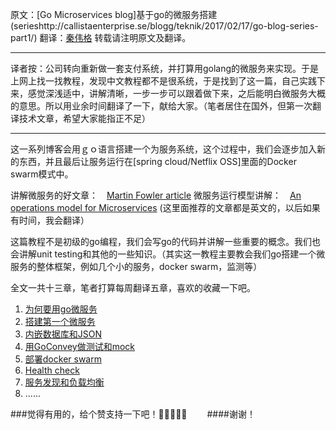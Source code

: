 原文：[Go Microservices blog]基于go的微服务搭建(serieshttp://callistaenterprise.se/blogg/teknik/2017/02/17/go-blog-series-part1/)
翻译：[秦伟格](https://segmentfault.com/u/shoushouya)
转载请注明原文及翻译。

----

译者按：公司转向重新做一套支付系统，并打算用golang的微服务来实现。于是上网上找一找教程，发现中文教程都不是很系统，于是找到了这一篇，自己实践下来，感觉深浅适中，讲解清晰，一步一步可以跟着做下来，之后能明白微服务大概的意思。所以用业余时间翻译了一下，献给大家。（笔者居住在国外，但第一次翻译技术文章，希望大家能指正不足）

-----

这一系列博客会用ｇｏ语言搭建一个为服务系统，这个过程中，我们会逐步加入新的东西，并且最后让服务运行在[spring cloud/Netflix OSS]里面的Docker swarm模式中。

讲解微服务的好文章：　[Martin Fowler article](https://martinfowler.com/articles/microservices.html)
微服务运行模型讲解：　[An operations model for Microservices](http://callistaenterprise.se/blogg/teknik/2015/03/25/an-operations-model-for-microservices/)
(这里面推荐的文章都是英文的，以后如果有时间，我会翻译）

这篇教程不是初级的go编程，我们会写go的代码并讲解一些重要的概念。我们也会讲解unit testing和其他的一些知识。（其实这一教程主要教会我们go搭建一个微服务的整体框架，例如几个小的服务，docker swarm，监测等）

全文一共十三章，笔者打算每周翻译五章，喜欢的收藏一下吧。
1. [为何要用go微服务](https://segmentfault.com/a/1190000014736681)
2. [搭建第一个微服务](https://segmentfault.com/a/1190000014748903)
3. [内嵌数据库和JSON](https://segmentfault.com/a/1190000014753473)
4. [用GoConvey做测试和mock](https://segmentfault.com/a/1190000014924022)
5. [部署docker swarm](https://segmentfault.com/a/1190000014924259)
6. [Health check](https://segmentfault.com/a/1190000014924445)
7. [服务发现和负载均衡](https://segmentfault.com/a/1190000014924862)
8. ......

###觉得有用的，给个赞支持一下吧！:rocket::rocket::rocket::rocket::rocket:　　
####谢谢！